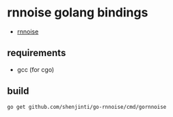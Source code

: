 # rnnoise golang bindings

- [rnnoise](https://github.com/xiph/rnnoise.git)

## requirements

- gcc (for cgo)

## build

```
go get github.com/shenjinti/go-rnnoise/cmd/gornnoise
```
